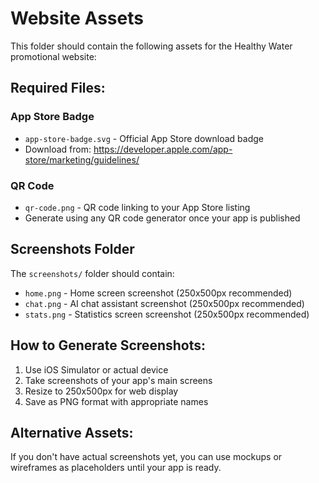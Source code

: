 # Website Assets

This folder should contain the following assets for the Healthy Water promotional website:

## Required Files:

### App Store Badge
- `app-store-badge.svg` - Official App Store download badge
- Download from: https://developer.apple.com/app-store/marketing/guidelines/

### QR Code
- `qr-code.png` - QR code linking to your App Store listing
- Generate using any QR code generator once your app is published

## Screenshots Folder
The `screenshots/` folder should contain:

- `home.png` - Home screen screenshot (250x500px recommended)
- `chat.png` - AI chat assistant screenshot (250x500px recommended)  
- `stats.png` - Statistics screen screenshot (250x500px recommended)

## How to Generate Screenshots:
1. Use iOS Simulator or actual device
2. Take screenshots of your app's main screens
3. Resize to 250x500px for web display
4. Save as PNG format with appropriate names

## Alternative Assets:
If you don't have actual screenshots yet, you can use mockups or wireframes as placeholders until your app is ready.